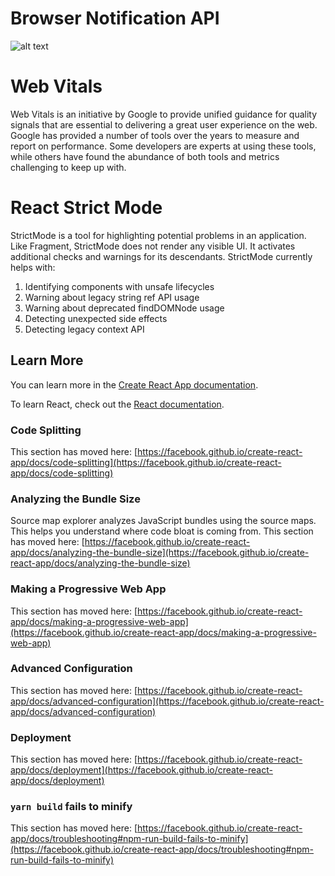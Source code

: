 # Browser Notification API

![alt text](https://i.imgur.com/LdE91pa.png)

# Web Vitals 

Web Vitals is an initiative by Google to provide unified guidance for quality signals that are essential to delivering a great user experience on the web. Google has provided a number of tools over the years to measure and report on performance. Some developers are experts at using these tools, while others have found the abundance of both tools and metrics challenging to keep up with.

# React Strict Mode

StrictMode is a tool for highlighting potential problems in an application. Like Fragment, StrictMode does not render any visible UI. It activates additional checks and warnings for its descendants. StrictMode currently helps with:

1. Identifying components with unsafe lifecycles
2. Warning about legacy string ref API usage
3. Warning about deprecated findDOMNode usage
4. Detecting unexpected side effects
5. Detecting legacy context API

## Learn More

You can learn more in the [Create React App documentation](https://facebook.github.io/create-react-app/docs/getting-started).

To learn React, check out the [React documentation](https://reactjs.org/).

### Code Splitting

This section has moved here: [https://facebook.github.io/create-react-app/docs/code-splitting](https://facebook.github.io/create-react-app/docs/code-splitting)

### Analyzing the Bundle Size

Source map explorer analyzes JavaScript bundles using the source maps. This helps you understand where code bloat is coming from.
This section has moved here: [https://facebook.github.io/create-react-app/docs/analyzing-the-bundle-size](https://facebook.github.io/create-react-app/docs/analyzing-the-bundle-size)

### Making a Progressive Web App

This section has moved here: [https://facebook.github.io/create-react-app/docs/making-a-progressive-web-app](https://facebook.github.io/create-react-app/docs/making-a-progressive-web-app)

### Advanced Configuration

This section has moved here: [https://facebook.github.io/create-react-app/docs/advanced-configuration](https://facebook.github.io/create-react-app/docs/advanced-configuration)

### Deployment

This section has moved here: [https://facebook.github.io/create-react-app/docs/deployment](https://facebook.github.io/create-react-app/docs/deployment)

### `yarn build` fails to minify

This section has moved here: [https://facebook.github.io/create-react-app/docs/troubleshooting#npm-run-build-fails-to-minify](https://facebook.github.io/create-react-app/docs/troubleshooting#npm-run-build-fails-to-minify)
